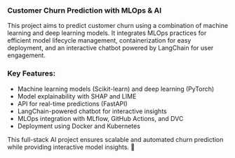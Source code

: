 ### Customer Churn Prediction with MLOps & AI

This project aims to predict customer churn using a combination of machine learning and deep learning models. It integrates MLOps practices for efficient model lifecycle management, containerization for easy deployment, and an interactive chatbot powered by LangChain for user engagement.

### **Key Features:**
- Machine learning models (Scikit-learn) and deep learning (PyTorch)
- Model explainability with SHAP and LIME
- API for real-time predictions (FastAPI)
- LangChain-powered chatbot for interactive insights
- MLOps integration with MLflow, GitHub Actions, and DVC
- Deployment using Docker and Kubernetes

This full-stack AI project ensures scalable and automated churn prediction while providing interactive model insights. 🚀

